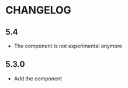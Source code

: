 CHANGELOG
=========

5.4
---

 * The component is not experimental anymore

5.3.0
-----

 * Add the component
